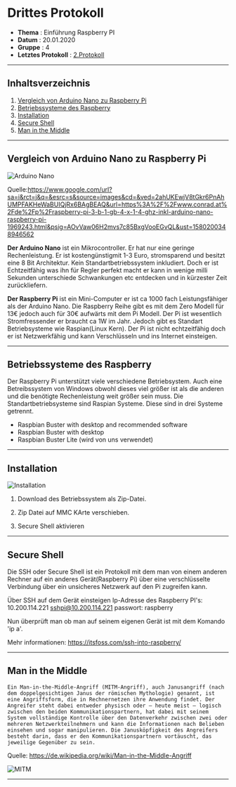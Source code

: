 # Drittes Protokoll

* **Thema** : Einführung Raspberry PI
* **Datum** : 20.01.2020
* **Gruppe** : 4
* **Letztes Protokoll** : [2.Protokoll](https://github.com/HTLMechatronics/m17-3ahme-la1-sx/blob/wadkim17/wadkim17/protokolle/2019-10-14_wadkim17.md)
------------------------------------------------------------------------------------------------------
## Inhaltsverzeichnis

1.  [Vergleich von Arduino Nano zu Raspberry Pi](#vergleich-von-arduino-nano-zu-raspberry-pi)
1.  [Betriebssysteme des Raspberry](#betriebssysteme-des-raspberry)
1.  [Installation](#installation)
1.  [Secure Shell](#secure-shell)
1.  [Man in the Middle](#man-in-the-middle)

--------------------------------------------------------------------------------------------------------------------------------
## Vergleich von Arduino Nano zu Raspberry Pi

![Arduino Nano](https://asset.conrad.com/media10/isa/160267/c1/-/de/001969243PI00/raspberry-pi-3-b-1-gb-4-x-1-4-ghz-inkl-arduino-nano-raspberry-pi-1969243.jpg?x=400&y=400&format=jpg&ex=400&ey=400&align=center)

Quelle:https://www.google.com/url?sa=i&rct=j&q=&esrc=s&source=images&cd=&ved=2ahUKEwjV8tGkr6PnAhUMPFAKHeWaBUIQjRx6BAgBEAQ&url=https%3A%2F%2Fwww.conrad.at%2Fde%2Fp%2Fraspberry-pi-3-b-1-gb-4-x-1-4-ghz-inkl-arduino-nano-raspberry-pi-1969243.html&psig=AOvVaw06H2mvs7c85BxgVooEGvQL&ust=1580200348946562

**Der Arduino Nano** ist ein Mikrocontroller. Er hat nur eine geringe Rechenleistung.
Er ist kostengünstigmit 1-3 Euro, stromsparend und besitzt eine 8 Bit Architektur. 
Kein Standartbetriebssystem inkludiert. Doch er ist Echtzeitfähig was ihn für Regler perfekt
macht er kann in wenige milli Sekunden unterschiede Schwankungen etc entdecken und in kürzester Zeit zurückliefern.

**Der Raspberry Pi** ist ein Mini-Computer er ist ca 1000 fach Leistungsfähiger als der Arduino Nano. 
Die Raspberry Reihe gibt es mit dem Zero Modell für 13€ jedoch auch für 30€ aufwärts mit dem Pi Modell.
Der Pi ist wesentlich Stromfressender er braucht ca 1W im Jahr. Jedoch gibt es Standart Betriebsysteme wie Raspian(Linux Kern).
Der Pi ist nicht echtzeitfähig doch er ist Netzwerkfähig und kann Verschlüsseln und ins Internet einsteigen.

--------------------------------------------------------------------------------------------------------------------------------------------

## Betriebssysteme des Raspberry

Der Raspberry Pi unterstützt viele verschiedene Betriebsystem.
Auch eine Betreibssystem von Windows obwohl dieses viel größer ist als die anderen 
und die benötigte Rechenleistung weit größer sein muss. 
Die Standartbetriebsysteme sind Raspian Systeme. 
Diese sind in drei Systeme getrennt.

* Raspbian Buster with desktop and recommended software
* Raspbian Buster with desktop
* Raspbian Buster Lite (wird von uns verwendet)


--------------------------------------------------------------------------------------------------------------------------------------------

## Installation

![Installation](https://projects-static.raspberrypi.org/projects/raspberry-pi-setting-up/edbc847fb73193738573d2c16bc039602b0b3657/de-DE/images/downloads-page.png)

1. Download des Betriebssystem als Zip-Datei.

2. Zip Datei auf MMC KArte verschieben.

3. Secure Shell aktivieren

----------------------------------------------------------------------------------------------------------------------------------------

## Secure Shell 

Die SSH oder Secure Shell ist ein Protokoll mit dem man von einem anderen Rechner auf ein anderes Gerät(Raspberry Pi)
über eine verschlüsselte Verbindung über ein unsicheres Netzwerk auf den Pi zugreifen kann.

 Über SSH auf dem Gerät einsteigen
 Ip-Adresse des Raspberry PI's: 10.200.114.221
          sshpi@10.200.114.221
          passwort: raspberry

Nun überprüft man ob man auf seinem eigenen Gerät ist mit dem Komando 'ip a'.

Mehr informationen: https://itsfoss.com/ssh-into-raspberry/

--------------------------------------------------------------------------------------------------------------------------------------------

## Man in the Middle


````Ein Man-in-the-Middle-Angriff (MITM-Angriff), auch Janusangriff (nach dem doppelgesichtigen Janus der römischen Mythologie) genannt, ist eine Angriffsform, die in Rechnernetzen ihre Anwendung findet. Der Angreifer steht dabei entweder physisch oder – heute meist – logisch zwischen den beiden Kommunikationspartnern, hat dabei mit seinem System vollständige Kontrolle über den Datenverkehr zwischen zwei oder mehreren Netzwerkteilnehmern und kann die Informationen nach Belieben einsehen und sogar manipulieren. Die Janusköpfigkeit des Angreifers besteht darin, dass er den Kommunikationspartnern vortäuscht, das jeweilige Gegenüber zu sein.````


Quelle: https://de.wikipedia.org/wiki/Man-in-the-Middle-Angriff

![MITM](https://www.ionos.de/digitalguide/fileadmin/DigitalGuide/Schaubilder/man-in-the-middle-attacke-mitm-angriff.png)

--------------------------------------------------------------------------------------------------------------------------------------------
